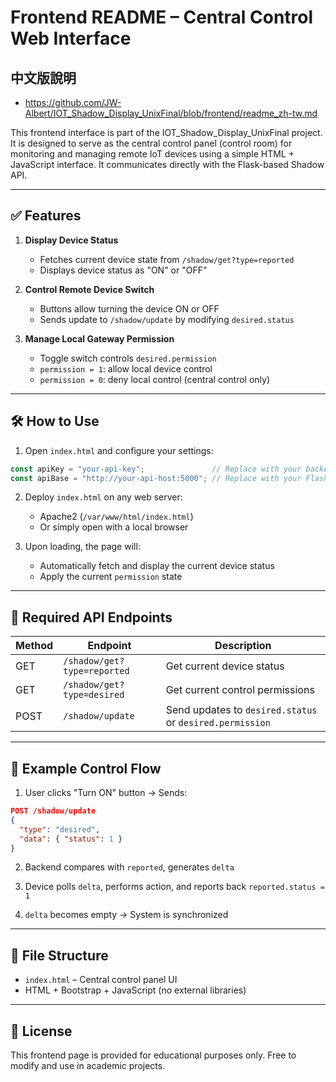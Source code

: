 # Frontend README – Central Control Web Interface
## 中文版說明
- https://github.com/JW-Albert/IOT_Shadow_Display_UnixFinal/blob/frontend/readme_zh-tw.md
  
This frontend interface is part of the IOT_Shadow_Display_UnixFinal project. It is designed to serve as the central control panel (control room) for monitoring and managing remote IoT devices using a simple HTML + JavaScript interface. It communicates directly with the Flask-based Shadow API.

---

## ✅ Features

1. **Display Device Status**
   - Fetches current device state from `/shadow/get?type=reported`
   - Displays device status as "ON" or "OFF"

2. **Control Remote Device Switch**
   - Buttons allow turning the device ON or OFF
   - Sends update to `/shadow/update` by modifying `desired.status`

3. **Manage Local Gateway Permission**
   - Toggle switch controls `desired.permission`
   - `permission = 1`: allow local device control
   - `permission = 0`: deny local control (central control only)

---

## 🛠️ How to Use

1. Open `index.html` and configure your settings:

```js
const apiKey = "your-api-key";               // Replace with your backend Authorization key
const apiBase = "http://your-api-host:5000"; // Replace with your Flask API host
```

2. Deploy `index.html` on any web server:
   - Apache2 (`/var/www/html/index.html`)
   - Or simply open with a local browser

3. Upon loading, the page will:
   - Automatically fetch and display the current device status
   - Apply the current `permission` state

---

## 🔧 Required API Endpoints

| Method | Endpoint | Description |
|--------|----------|-------------|
| GET    | `/shadow/get?type=reported` | Get current device status |
| GET    | `/shadow/get?type=desired`  | Get current control permissions |
| POST   | `/shadow/update` | Send updates to `desired.status` or `desired.permission` |

---

## 🧪 Example Control Flow

1. User clicks "Turn ON" button → Sends:

```json
POST /shadow/update
{
  "type": "desired",
  "data": { "status": 1 }
}
```

2. Backend compares with `reported`, generates `delta`

3. Device polls `delta`, performs action, and reports back `reported.status = 1`

4. `delta` becomes empty → System is synchronized

---

## 📁 File Structure

- `index.html` – Central control panel UI
- HTML + Bootstrap + JavaScript (no external libraries)

---

## 📜 License

This frontend page is provided for educational purposes only. Free to modify and use in academic projects.

